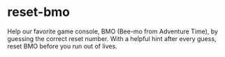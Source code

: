 # reset-bmo

Help our favorite game console, BMO (Bee-mo from Adventure Time), by guessing the correct reset number. With a helpful hint after every guess, reset BMO before you run out of lives.
